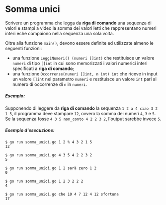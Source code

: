 # Somma unici

Scrivere un programma che legga da **riga di comando** una sequenza di valori e stampi a video la somma dei valori letti che rappresentano numeri interi eche compaiono nella sequenza una sola volta.

Oltre alla funzione `main()`, devono essere definite ed utilizzate almeno le seguenti funzioni:
* una funzione `LeggiNumeri() (numeri []int)` che restituisce un valore `numeri` di tipo `[]int` in cui sono memorizzati i valori numerici interi specificati a **riga di comando**;
* una funzione `Occorrenze(numeri []int, n int) int` che riceve in input un valore `[]int` nel parametro `numeri` e restituisce un valore `int` pari al numero di occorrenze di `n` in `numeri`.

##### Esempio:

Supponendo di leggere da **riga di comando** la sequenza `1 2 a 4 ciao 3 2 1 5`, il programma deve stampare `12`, ovvero la somma dei numeri `4`, `3` e `5`.
Se la sequenza fosse `4 3 5 non_conto 4 2 2 3 2`, l'output sarebbe invece `5`.

##### Esempio d'esecuzione:

```text
$ go run somma_unici.go 1 2 % 4 3 2 1 5
12

$ go run somma_unici.go 4 3 5 4 2 2 3 2
5

$ go run somma_unici.go 1 2 sarà zero 1 2
0

$ go run somma_unici.go 1 2 3 2 2 2
4

$ go run somma_unici.go che 10 4 7 12 4 12 sfortuna
17
``` 

